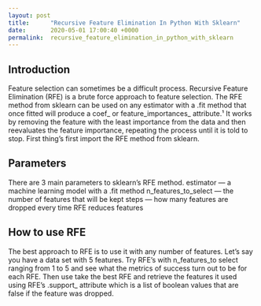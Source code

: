 ```yaml
---
layout: post
title:      "Recursive Feature Elimination In Python With Sklearn"
date:       2020-05-01 17:00:40 +0000
permalink:  recursive_feature_elimination_in_python_with_sklearn
---
```


## Introduction
Feature selection can sometimes be a difficult process. Recursive Feature Elimination (RFE) is a brute force approach to feature selection. The RFE method from sklearn can be used on any estimator with a .fit method that once fitted will produce a coef_ or feature_importances_ attribute.¹ It works by removing the feature with the least importance from the data and then reevaluates the feature importance, repeating the process until it is told to stop. First thing’s first import the RFE method from sklearn.

## Parameters
There are 3 main parameters to sklearn’s RFE method.
estimator — a machine learning model with a .fit method
n_features_to_select — the number of features that will be kept
steps — how many features are dropped every time RFE reduces features

## How to use RFE
The best approach to RFE is to use it with any number of features. Let’s say you have a data set with 5 features. Try RFE’s with n_features_to select ranging from 1 to 5 and see what the metrics of success turn out to be for each RFE. Then use take the best RFE and retrieve the features it used using RFE’s .support_ attribute which is a list of boolean values that are false if the feature was dropped.
